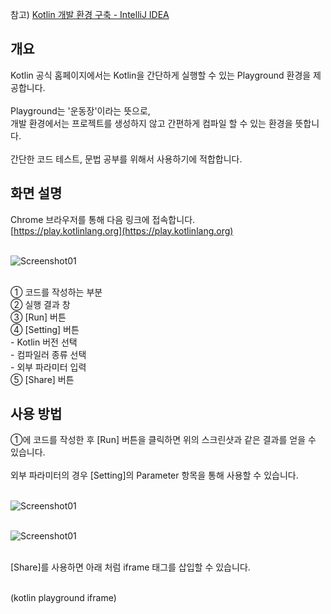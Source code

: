 참고) [Kotlin 개발 환경 구축 - IntelliJ IDEA](https://google.com/)

## 개요

Kotlin 공식 홈페이지에서는 Kotlin을 간단하게 실행할 수 있는 Playground 환경을 제공합니다.<br><br>
Playground는 '운동장'이라는 뜻으로,<br>
개발 환경에서는 프로젝트를 생성하지 않고 간편하게 컴파일 할 수 있는 환경을 뜻합니다.<br><br>
간단한 코드 테스트, 문법 공부를 위해서 사용하기에 적합합니다.
<br>

## 화면 설명

Chrome 브라우저를 통해 다음 링크에 접속합니다.<br>
[https://play.kotlinlang.org](https://play.kotlinlang.org)<br><br>

<img src="https://img1.daumcdn.net/thumb/R1280x0/?scode=mtistory2&fname=https%3A%2F%2Fk.kakaocdn.net%2Fdn%2F5CtsE%2FbtqFxzCrGtz%2FKZZE1a8flR505gyJqKU7vk%2Fimg.png" alt="Screenshot01"><br><br>

① 코드를 작성하는 부분<br>
② 실행 결과 창<br>
③ \[Run\] 버튼<br>
④ \[Setting\] 버튼<br>
  \- Kotlin 버전 선택<br>
  \- 컴파일러 종류 선택<br>
  \- 외부 파라미터 입력<br>
⑤ \[Share\] 버튼

## 사용 방법

①에 코드를 작성한 후 \[Run\] 버튼을 클릭하면 위의 스크린샷과 같은 결과를 얻을 수 있습니다.<br><br>
외부 파라미터의 경우 \[Setting\]의 Parameter 항목을 통해 사용할 수 있습니다.<br><br>

<img src="https://img1.daumcdn.net/thumb/R1280x0/?scode=mtistory2&fname=https%3A%2F%2Fk.kakaocdn.net%2Fdn%2FbuRow9%2FbtqFvua1oMn%2FosoH9QAKvv2GctckDq2iB1%2Fimg.png" alt="Screenshot01"><br><br>

<img src="https://img1.daumcdn.net/thumb/R1280x0/?scode=mtistory2&fname=https%3A%2F%2Fk.kakaocdn.net%2Fdn%2FNAYeE%2FbtqFyEptFXm%2FLMezEzxp7QucxxE1sR6KNK%2Fimg.png" alt="Screenshot01"><br><br>

\[Share\]를 사용하면 아래 처럼 iframe 태그를 삽입할 수 있습니다.<br><br>

(kotlin playground iframe)
